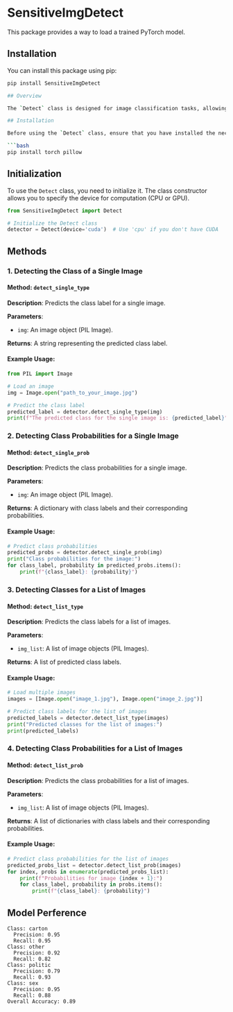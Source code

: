 # SensitiveImgDetect  

This package provides a way to load a trained PyTorch model.

## Installation

You can install this package using pip:

```bash
pip install SensitiveImgDetect

## Overview

The `Detect` class is designed for image classification tasks, allowing users to predict the class of single or multiple images using a pre-trained model. This document provides an overview of how to initialize and use the class, including example code snippets.

## Installation

Before using the `Detect` class, ensure that you have installed the necessary libraries:

```bash
pip install torch pillow
```

## Initialization

To use the `Detect` class, you need to initialize it. The class constructor allows you to specify the device for computation (CPU or GPU).

```python
from SensitiveImgDetect import Detect 

# Initialize the Detect class
detector = Detect(device='cuda')  # Use 'cpu' if you don't have CUDA
```

## Methods

### 1. Detecting the Class of a Single Image

#### Method: `detect_single_type`

**Description**: Predicts the class label for a single image.

**Parameters**:
- `img`: An image object (PIL Image).

**Returns**: A string representing the predicted class label.

#### Example Usage:

```python
from PIL import Image

# Load an image
img = Image.open("path_to_your_image.jpg")

# Predict the class label
predicted_label = detector.detect_single_type(img)
print(f"The predicted class for the single image is: {predicted_label}")
```

### 2. Detecting Class Probabilities for a Single Image

#### Method: `detect_single_prob`

**Description**: Predicts the class probabilities for a single image.

**Parameters**:
- `img`: An image object (PIL Image).

**Returns**: A dictionary with class labels and their corresponding probabilities.

#### Example Usage:

```python
# Predict class probabilities
predicted_probs = detector.detect_single_prob(img)
print("Class probabilities for the image:")
for class_label, probability in predicted_probs.items():
    print(f"{class_label}: {probability}")
```

### 3. Detecting Classes for a List of Images

#### Method: `detect_list_type`

**Description**: Predicts the class labels for a list of images.

**Parameters**:
- `img_list`: A list of image objects (PIL Images).

**Returns**: A list of predicted class labels.

#### Example Usage:

```python
# Load multiple images
images = [Image.open("image_1.jpg"), Image.open("image_2.jpg")]

# Predict class labels for the list of images
predicted_labels = detector.detect_list_type(images)
print("Predicted classes for the list of images:")
print(predicted_labels)
```

### 4. Detecting Class Probabilities for a List of Images

#### Method: `detect_list_prob`

**Description**: Predicts the class probabilities for a list of images.

**Parameters**:
- `img_list`: A list of image objects (PIL Images).

**Returns**: A list of dictionaries with class labels and their corresponding probabilities.

#### Example Usage:

```python
# Predict class probabilities for the list of images
predicted_probs_list = detector.detect_list_prob(images)
for index, probs in enumerate(predicted_probs_list):
    print(f"Probabilities for image {index + 1}:")
    for class_label, probability in probs.items():
        print(f"{class_label}: {probability}")
```

## Model Perference  
```shell
Class: carton  
  Precision: 0.95  
  Recall: 0.95  
Class: other  
  Precision: 0.92  
  Recall: 0.82  
Class: politic  
  Precision: 0.79  
  Recall: 0.93  
Class: sex  
  Precision: 0.95  
  Recall: 0.88  
Overall Accuracy: 0.89  
```